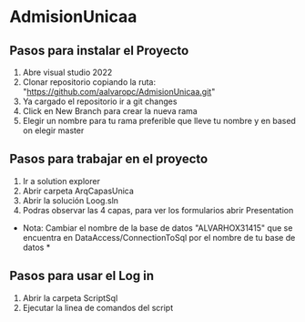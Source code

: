 # AdmisionUnicaa

## Pasos para instalar el Proyecto
1. Abre visual studio 2022
2. Clonar repositorio copiando la ruta: "https://github.com/aalvaropc/AdmisionUnicaa.git"
3. Ya cargado el repositorio ir a git changes
4. Click en New Branch para crear la nueva rama
5. Elegir un nombre para tu rama preferible que lleve tu nombre y en based on elegir master

## Pasos para trabajar en el proyecto
1. Ir a solution explorer
2. Abrir carpeta ArqCapasUnica
3. Abrir la solución Loog.sln
4. Podras observar las 4 capas, para ver los formularios abrir Presentation
* Nota: Cambiar el nombre de la base de datos "ALVARHOX31415" que se encuentra en DataAccess/ConnectionToSql por el nombre de tu base de datos *

## Pasos para usar el Log in
1. Abrir la carpeta ScriptSql
2. Ejecutar la linea de comandos del script

